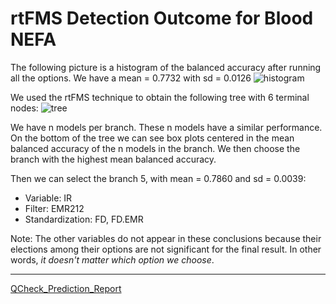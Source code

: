# rtFMS Detection Outcome for Blood NEFA

The following picture is a histogram of the balanced accuracy after running all the options. We have a mean = 0.7732 with sd = 0.0126
![histogram](https://github.com/JFMandujanoR/QCheck_Prediction_Report/blob/master/Hist_Binary_Bal_Acc_GLMNET_NEFA.png)

We used the rtFMS technique to obtain the following tree with 6 terminal nodes:
![tree](https://github.com/JFMandujanoR/QCheck_Prediction_Report/blob/master/Tree_Bal_Acc_GLMNET_NEFA.png)

We have n models per branch. These n models have a similar performance. On the bottom of the tree we can see box plots centered in the mean balanced accuracy of the n models in the branch. We then choose the branch with the highest mean balanced accuracy.

Then we can select the branch 5, with mean = 0.7860 and sd = 0.0039:

- Variable: IR
- Filter: EMR212
- Standardization: FD, FD.EMR

Note: The other variables do not appear in these conclusions because their elections among their options are not significant for the final result. In other words, _it doesn't matter which option we choose_.

_________________________________________________________________________________________________________________________________
[QCheck_Prediction_Report](https://github.com/JFMandujanoR/QCheck_Prediction_Report/blob/master/README.md)
